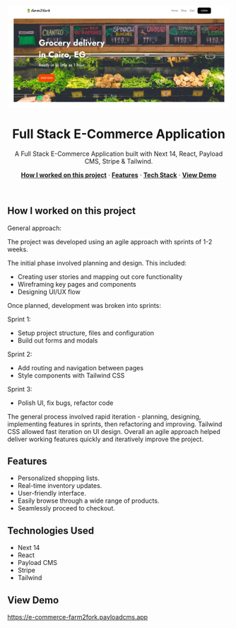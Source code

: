 
<p align="center">
    <img alt="typing test screenshot" src="https://github.com/Vargriym/ee-commerce/blob/main/header.jpg">
    <h1 align="center">Full Stack E-Commerce Application</h1>
  </a>
</p>

<p align="center">
  A Full Stack E-Commerce Application built with Next 14, React, Payload CMS, Stripe & Tailwind.
</p>

<p align="center">
    <a href="#How-I-worked-on-this-project"><strong>How I worked on this project</strong></a> ·
    <a href="#Features"><strong>Features</strong></a> ·
  <a href="#Tech-Stack"><strong>Tech Stack</strong></a> ·
    <a href="#View-Demo"><strong>View Demo</strong></a>

  
</p>

<br/>

## How I worked on this project

General approach:

The project was developed using an agile approach with sprints of 1-2 weeks.

The initial phase involved planning and design. This included:

- Creating user stories and mapping out core functionality
- Wireframing key pages and components
- Designing UI/UX flow

Once planned, development was broken into sprints:

Sprint 1:

- Setup project structure, files and configuration
- Build out forms and modals

Sprint 2:

- Add routing and navigation between pages
- Style components with Tailwind CSS

Sprint 3:

- Polish UI, fix bugs, refactor code

The general process involved rapid iteration - planning, designing, implementing features in sprints, then refactoring and improving. Tailwind CSS allowed fast iteration on UI design. Overall an agile approach helped deliver working features quickly and iteratively improve the project.

 
## Features

- Personalized shopping lists.
- Real-time inventory updates.
- User-friendly interface.
- Easily browse through a wide range of products.
- Seamlessly proceed to checkout.

## Technologies Used
- Next 14
- React
- Payload CMS
- Stripe
- Tailwind

## View Demo
https://e-commerce-farm2fork.payloadcms.app
